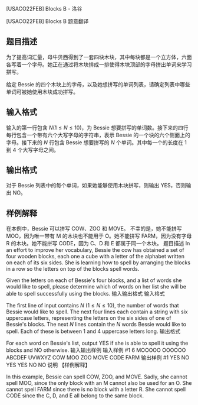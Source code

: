 



[USACO22FEB] Blocks B - 洛谷














[USACO22FEB] Blocks B
题意翻译
## 题目描述
为了提高词汇量，母牛贝西得到了一套四块木块，其中每块都是一个立方体，六面各写着一个字母。她正在通过将木块排成一排使得木块顶部的字母拼出单词来学习拼写。

给定 Bessie 的四个木块上的字母，以及她想拼写的单词列表，请确定列表中哪些单词可被她使用木块成功拼写。
## 输入格式
输入的第一行包含 $N (1\leq N\leq 10)$，为 Bessie 想要拼写的单词数。接下来的四行每行包含一个带有六个大写字母的字符串，表示 Bessie 的一个块的六个侧面上的字母。接下来的 $N$ 行包含 Bessie 想要拼写的 $N$ 个单词。其中每一个的长度在 $1$ 到 $4$ 个大写字母之间。
## 输出格式
对于 Bessie 列表中的每个单词，如果她能够使用木块拼写，则输出 YES，否则输出 NO。
## 样例解释
在本例中，Bessie 可以拼写 COW、ZOO 和 MOVE。 不幸的是，她不能拼写 MOO，因为唯一带有 M 的木块也不能用于 O。她不能拼写 FARM，因为没有字母 R 的木块。她不能拼写 CODE，因为 C、D 和 E 都属于同一个木块。
题目描述
In an effort to improve her vocabulary, Bessie the cow has obtained a set of four wooden blocks, each one a cube with a letter of the alphabet written on each of its six sides. She is learning how to spell by arranging the blocks in a row so the letters on top of the blocks spell words.

Given the letters on each of Bessie's four blocks, and a list of words she would like to spell, please determine which of words on her list she will be able to spell successfully using the blocks.
输入输出格式
输入格式

The first line of input contains $N$ $(1\le N\le 10)$, the number of words that Bessie would like to spell. The next four lines each contain a string with six uppercase letters, representing the letters on the six sides of one of Bessie's blocks. The next $N$ lines contain the $N$ words Bessie would like to spell. Each of these is between 1 and 4 uppercase letters long.
输出格式

For each word on Bessie's list, output YES if she is able to spell it using the blocks and NO otherwise.
输入输出样例
输入样例 #1
6
MOOOOO
OOOOOO
ABCDEF
UVWXYZ
COW
MOO
ZOO
MOVE
CODE
FARM
输出样例 #1
YES
NO
YES
YES
NO
NO
说明
【样例解释】

In this example, Bessie can spell COW, ZOO, and MOVE. Sadly, she cannot spell MOO, since the only block with an M cannot also be used for an O. She cannot spell FARM since there is no block with a letter R. She cannot spell CODE since the C, D, and E all belong to the same block.







